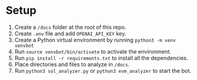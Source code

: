 # Setup

1. Create a `/docs` folder at the root of this repo.
2. Create `.env` file and add `OPENAI_API_KEY` key.
3. Create a Python virtual environment by running `python3 -m venv venvbot`
4. Run `source venvbot/bin/activate` to activate the environment.
5. Run `pip install -r requirements.txt` to install all the dependencies.
6. Place directories and files to analyze in `/docs`. 
7. Run `python3 sol_analyzer.py` or `python3 evm_analyzer` to start the bot.
